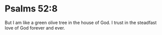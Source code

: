 # Psalms 52:8

But I am like a green olive tree in the house of God. I trust in the steadfast love of God forever and ever.
